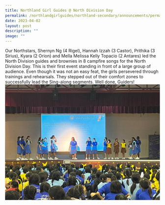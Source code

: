 ```yaml
---
title: Northland Girl Guides @ North Division Day
permalink: /northlandgirlguides/northland-secondary/announcements/permalink/
date: 2023-04-02
layout: post
description: ""
image: ""
---
```

Our Northstars, Shernyn Ng (4 Rigel), Hannah Izzah (3 Castor), Prithika (3 Sirius), Kyara (2 Orion) and Mella Melissa Kelly Topacio (2 Antares) led the North Division guides and brownies in 8 campfire songs for the North Division Day. This is their first event standing in front of a large group of audience. Even though it was not an easy feat, the girls persevered through trainings and rehearsals. They stepped out of their comfort zones to successfully lead the Sing-along segments. Well done, Guiders!![](/images/northlandgg.jpeg)